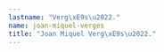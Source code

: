 ```yaml
---
lastname: "Verg\xE9s\u2022."
name: joan-miquel-verges
title: "Joan Miquel Verg\xE9s\u2022."
---
```

